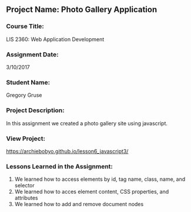 ## Project Name:  Photo Gallery Application

### Course Title:
LIS 2360:  Web Application Development

### Assignment Date:  
3/10/2017

### Student Name:  
Gregory Gruse

### Project Description:
In this assignment we created a photo gallery site using javascript.

### View Project:
https://archiebobyo.github.io/lesson6_javascript3/

### Lessons Learned in the Assignment:
1. We learned how to access elements by id, tag name, class, name, and selector
2. We learned how to acces element content, CSS properties, and attributes
3. We learned how to add and remove document nodes
